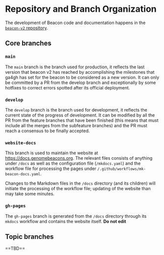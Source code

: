 # Repository and Branch Organization

The development of Beacon code and documentation happens in the [`beacon-v2` repository](https://github.com/ga4gh-beacon/beacon-v2).

## Core branches

### `main`

The `main` branch is the branch used for production, it reflects the last version that beacon v2 has reached by accomplishing the milestones that ga4gh has set for the beacon to be considered as a new version. It can only be committed by a PR from the develop branch and exceptionally by some hotfixes to correct errors spotted after its official deployment.

### `develop`

The `develop` branch is the branch used for development, it reflects the current state of the progress of development. It can be modified by all the PR from the feature branches that have been finished (this means that must include all the merges from the subfeature branches) and the PR must reach a consensus to be finally accepted.

### `website-docs`

This branch is used to maintain the website at <https://docs.genomebeacons.org>. The relevant files consists of anything under `/docs` as well as the configuration file (`/mkdocs.yaml`) and the workflow file for processing the pages under `/.github/workflows/mk-beacon-docs.yaml`.

Changes to the Markdown files in the `/docs` directory (and its children) will initiate the processing of the workflow file; updating of the website than may take some minutes.

### `gh-pages`

The `gh-pages` branch is generated from the `/docs` directory through its `mkdocs` workflow and contains the website itself. **Do not edit**

## Topic branches

==TBD==

